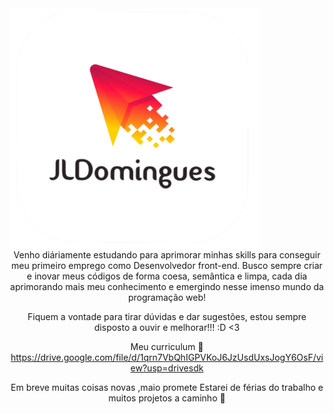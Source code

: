 <img src="https://raw.githubusercontent.com/jldomingues/jldomingues/main/BackgroundEraser_20220403_184452323.png" width="400px" align="center">
<div id="center" align="center">
Venho diáriamente estudando para aprimorar minhas skills para conseguir meu
 primeiro emprego como Desenvolvedor front-end. Busco sempre criar e inovar meus códigos de forma coesa, semântica e limpa, cada dia aprimorando mais meu conhecimento e emergindo nesse imenso mundo da programação web!

Fiquem a vontade para tirar dúvidas e dar sugestões, estou sempre disposto a ouvir e melhorar!!! :D <3

Meu curriculum
📩https://drive.google.com/file/d/1qrn7VbQhIGPVKoJ6JzUsdUxsJogY6OsF/view?usp=drivesdk

Em breve muitas coisas novas ,maio promete
Estarei de férias do trabalho e muitos projetos a caminho 🙈
</div>
